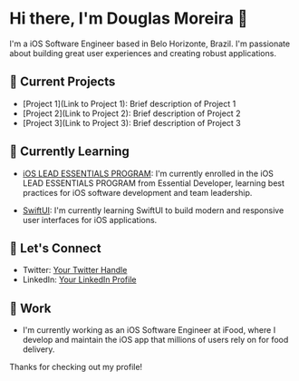 # Hi there, I'm Douglas Moreira 👋

I'm a iOS Software Engineer based in Belo Horizonte, Brazil. I'm passionate about building great user experiences and creating robust applications.

## 🔭 Current Projects

- [Project 1](Link to Project 1): Brief description of Project 1
- [Project 2](Link to Project 2): Brief description of Project 2
- [Project 3](Link to Project 3): Brief description of Project 3

## 🌱 Currently Learning

- [iOS LEAD ESSENTIALS PROGRAM](https://www.essentialdeveloper.com/): I'm currently enrolled in the iOS LEAD ESSENTIALS PROGRAM from Essential Developer, learning best practices for iOS software development and team leadership.

- [SwiftUI](https://developer.apple.com/xcode/swiftui/): I'm currently learning SwiftUI to build modern and responsive user interfaces for iOS applications.

## 💬 Let's Connect

- Twitter: [Your Twitter Handle](https://twitter.com/itisdoug)
- LinkedIn: [Your LinkedIn Profile](https://www.linkedin.com/in/douglas-moreira)

## 💼 Work

- I'm currently working as an iOS Software Engineer at iFood, where I develop and maintain the iOS app that millions of users rely on for food delivery.


Thanks for checking out my profile!
